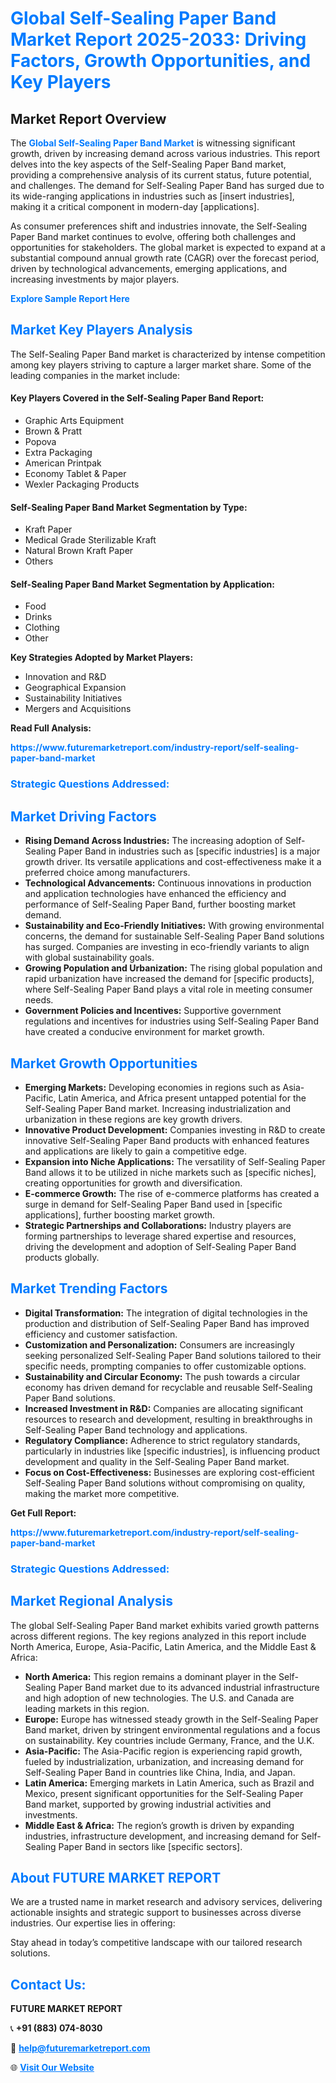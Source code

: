 <h1 style="color: #007BFF;">Global Self-Sealing Paper Band Market Report 2025-2033: Driving Factors, Growth Opportunities, and Key Players</h1>

<section id="overview">
<h2>Market Report Overview</h2>
<p>The <a href="https://www.futuremarketreport.com/industry-report/self-sealing-paper-band-market" style="color: #007BFF; text-decoration: none;"><strong>Global Self-Sealing Paper Band Market</strong></a> is witnessing significant growth, driven by increasing demand across various industries. This report delves into the key aspects of the Self-Sealing Paper Band market, providing a comprehensive analysis of its current status, future potential, and challenges. The demand for Self-Sealing Paper Band has surged due to its wide-ranging applications in industries such as [insert industries], making it a critical component in modern-day [applications].</p>
<p>As consumer preferences shift and industries innovate, the Self-Sealing Paper Band market continues to evolve, offering both challenges and opportunities for stakeholders. The global market is expected to expand at a substantial compound annual growth rate (CAGR) over the forecast period, driven by technological advancements, emerging applications, and increasing investments by major players.</p>
</section>

<section id="overview">
<p><a href="https://www.futuremarketreport.com/request-sample/reportId=31073" style="color: #007BFF; text-decoration: none;"><strong>Explore Sample Report Here</strong></a></p>
</section>

<section id="key-players">
<h2 style="color: #007BFF;">Market Key Players Analysis</h2>
<p>The Self-Sealing Paper Band market is characterized by intense competition among key players striving to capture a larger market share. Some of the leading companies in the market include:</p>
<h4>Key Players Covered in the Self-Sealing Paper Band Report:</h4>
<ul><li>Graphic Arts Equipment</li><li>Brown &amp; Pratt</li><li>Popova</li><li>Extra Packaging</li><li>American Printpak</li><li>Economy Tablet &amp; Paper</li><li>Wexler Packaging Products</li></ul>
<h4>Self-Sealing Paper Band Market Segmentation by Type:</h4>
<ul><li>Kraft Paper</li><li>Medical Grade Sterilizable Kraft</li><li>Natural Brown Kraft Paper</li><li>Others</li></ul>

<h4>Self-Sealing Paper Band Market Segmentation by Application:</h4>
<ul><li>Food</li><li>Drinks</li><li>Clothing</li><li>Other</li></ul>
<p><strong>Key Strategies Adopted by Market Players:</strong></p>
<ul>
<li>Innovation and R&D</li>
<li>Geographical Expansion</li>
<li>Sustainability Initiatives</li>
<li>Mergers and Acquisitions</li>
</ul>
</section>

<section>
<p><strong>Read Full Analysis: </strong></p><a href="https://www.futuremarketreport.com/industry-report/self-sealing-paper-band-market" style="color: #007BFF; text-decoration: none;"><strong>https://www.futuremarketreport.com/industry-report/self-sealing-paper-band-market</strong></a>
<h3 style="color: #007BFF;">Strategic Questions Addressed:</h3>
</section>

<section id="driving-factors">
<h2 style="color: #007BFF;">Market Driving Factors</h2>
<ul>
<li><strong>Rising Demand Across Industries:</strong> The increasing adoption of Self-Sealing Paper Band in industries such as [specific industries] is a major growth driver. Its versatile applications and cost-effectiveness make it a preferred choice among manufacturers.</li>
<li><strong>Technological Advancements:</strong> Continuous innovations in production and application technologies have enhanced the efficiency and performance of Self-Sealing Paper Band, further boosting market demand.</li>
<li><strong>Sustainability and Eco-Friendly Initiatives:</strong> With growing environmental concerns, the demand for sustainable Self-Sealing Paper Band solutions has surged. Companies are investing in eco-friendly variants to align with global sustainability goals.</li>
<li><strong>Growing Population and Urbanization:</strong> The rising global population and rapid urbanization have increased the demand for [specific products], where Self-Sealing Paper Band plays a vital role in meeting consumer needs.</li>
<li><strong>Government Policies and Incentives:</strong> Supportive government regulations and incentives for industries using Self-Sealing Paper Band have created a conducive environment for market growth.</li>
</ul>
</section>

<section id="growth-opportunities">
<h2 style="color: #007BFF;">Market Growth Opportunities</h2>
<ul>
<li><strong>Emerging Markets:</strong> Developing economies in regions such as Asia-Pacific, Latin America, and Africa present untapped potential for the Self-Sealing Paper Band market. Increasing industrialization and urbanization in these regions are key growth drivers.</li>
<li><strong>Innovative Product Development:</strong> Companies investing in R&D to create innovative Self-Sealing Paper Band products with enhanced features and applications are likely to gain a competitive edge.</li>
<li><strong>Expansion into Niche Applications:</strong> The versatility of Self-Sealing Paper Band allows it to be utilized in niche markets such as [specific niches], creating opportunities for growth and diversification.</li>
<li><strong>E-commerce Growth:</strong> The rise of e-commerce platforms has created a surge in demand for Self-Sealing Paper Band used in [specific applications], further boosting market growth.</li>
<li><strong>Strategic Partnerships and Collaborations:</strong> Industry players are forming partnerships to leverage shared expertise and resources, driving the development and adoption of Self-Sealing Paper Band products globally.</li>
</ul>
</section>

<section id="trending-factors">
<h2 style="color: #007BFF;">Market Trending Factors</h2>
<ul>
<li><strong>Digital Transformation:</strong> The integration of digital technologies in the production and distribution of Self-Sealing Paper Band has improved efficiency and customer satisfaction.</li>
<li><strong>Customization and Personalization:</strong> Consumers are increasingly seeking personalized Self-Sealing Paper Band solutions tailored to their specific needs, prompting companies to offer customizable options.</li>
<li><strong>Sustainability and Circular Economy:</strong> The push towards a circular economy has driven demand for recyclable and reusable Self-Sealing Paper Band solutions.</li>
<li><strong>Increased Investment in R&D:</strong> Companies are allocating significant resources to research and development, resulting in breakthroughs in Self-Sealing Paper Band technology and applications.</li>
<li><strong>Regulatory Compliance:</strong> Adherence to strict regulatory standards, particularly in industries like [specific industries], is influencing product development and quality in the Self-Sealing Paper Band market.</li>
<li><strong>Focus on Cost-Effectiveness:</strong> Businesses are exploring cost-efficient Self-Sealing Paper Band solutions without compromising on quality, making the market more competitive.</li>
</ul>
</section>

<section>
<p><strong>Get Full Report: </strong></p><a href="https://www.futuremarketreport.com/industry-report/self-sealing-paper-band-market" style="color: #007BFF; text-decoration: none;"><strong>https://www.futuremarketreport.com/industry-report/self-sealing-paper-band-market</strong></a>
<h3 style="color: #007BFF;">Strategic Questions Addressed:</h3>
</section>


<section id="regional-analysis">
<h2 style="color: #007BFF;">Market Regional Analysis</h2>
<p>The global Self-Sealing Paper Band market exhibits varied growth patterns across different regions. The key regions analyzed in this report include North America, Europe, Asia-Pacific, Latin America, and the Middle East & Africa:</p>
<ul>
<li><strong>North America:</strong> This region remains a dominant player in the Self-Sealing Paper Band market due to its advanced industrial infrastructure and high adoption of new technologies. The U.S. and Canada are leading markets in this region.</li>
<li><strong>Europe:</strong> Europe has witnessed steady growth in the Self-Sealing Paper Band market, driven by stringent environmental regulations and a focus on sustainability. Key countries include Germany, France, and the U.K.</li>
<li><strong>Asia-Pacific:</strong> The Asia-Pacific region is experiencing rapid growth, fueled by industrialization, urbanization, and increasing demand for Self-Sealing Paper Band in countries like China, India, and Japan.</li>
<li><strong>Latin America:</strong> Emerging markets in Latin America, such as Brazil and Mexico, present significant opportunities for the Self-Sealing Paper Band market, supported by growing industrial activities and investments.</li>
<li><strong>Middle East & Africa:</strong> The region’s growth is driven by expanding industries, infrastructure development, and increasing demand for Self-Sealing Paper Band in sectors like [specific sectors].</li>
</ul>
</section>

<footer>
<h2 style="color: #007BFF;">About FUTURE MARKET REPORT</h2>
<p>We are a trusted name in market research and advisory services, delivering actionable insights and strategic support to businesses across diverse industries. Our expertise lies in offering:</p>

<p>Stay ahead in today’s competitive landscape with our tailored research solutions.</p>

<h2 style="color: #007BFF;">Contact Us:</h2>
<p><strong>FUTURE MARKET REPORT</strong></p>
<p>📞 <strong>+91 (883) 074-8030</strong></p>
<p>📧 <strong><a href="mailto:help@futuremarketreport.com" style="color: #007BFF;">help@futuremarketreport.com</a></strong></p>
<p>🌐 <strong><a href="https://www.futuremarketreport.com/" style="color: #007BFF;">Visit Our Website</a></strong></p>
</footer>